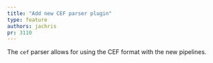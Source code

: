 ```yaml
---
title: "Add new CEF parser plugin"
type: feature
authors: jachris
pr: 3110
---
```


The `cef` parser allows for using the CEF format with the new pipelines.
